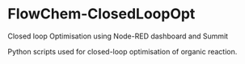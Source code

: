 # FlowChem-ClosedLoopOpt
Closed loop Optimisation using Node-RED dashboard and Summit

Python scripts used for closed-loop optimisation of organic reaction.
